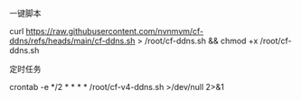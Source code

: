 一键脚本

curl https://raw.githubusercontent.com/nvnmvm/cf-ddns/refs/heads/main/cf-ddns.sh > /root/cf-ddns.sh && chmod +x /root/cf-ddns.sh

定时任务

crontab -e
*/2 * * * * /root/cf-v4-ddns.sh >/dev/null 2>&1
